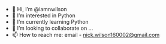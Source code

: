 - 👋 Hi, I’m @iamnwilson
- 👀 I’m interested in Python
- 🌱 I’m currently learning Python
- 💞️ I’m looking to collaborate on ...
- 📫 How to reach me:
    email - nick.wilson160002@gmail.com

<!---
iamnwilson/iamnwilson is a ✨ special ✨ repository because its `README.md` (this file) appears on your GitHub profile.
You can click the Preview link to take a look at your changes.
--->
